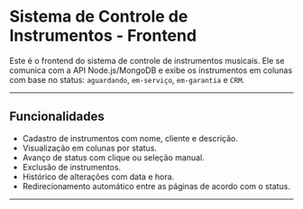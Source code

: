 # Sistema de Controle de Instrumentos - Frontend

Este é o frontend do sistema de controle de instrumentos musicais. Ele se comunica com a API Node.js/MongoDB e exibe os instrumentos em colunas com base no status: `aguardando`, `em-serviço`, `em-garantia` e `CRM`.

---

## Funcionalidades

- Cadastro de instrumentos com nome, cliente e descrição.
- Visualização em colunas por status.
- Avanço de status com clique ou seleção manual.
- Exclusão de instrumentos.
- Histórico de alterações com data e hora.
- Redirecionamento automático entre as páginas de acordo com o status.


---

